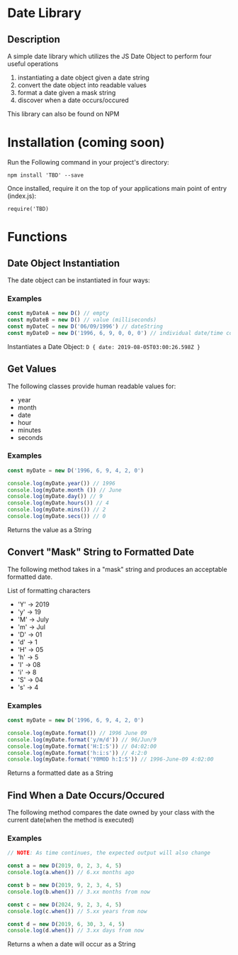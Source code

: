 # Date Library

## Description

A simple date library which utilizes the JS Date Object to perform four useful operations

1. instantiating a date object given a date string
2. convert the date object into readable values
3. format a date given a mask string
4. discover when a date occurs/occured

This library can also be found on NPM

# Installation (coming soon)

Run the Following command in your project's directory:
```
npm install 'TBD' --save
```
Once installed, require it on the top of your applications main point of entry (index.js):
```
require('TBD)
```

# Functions

## Date Object Instantiation

The date object can be instantiated in four ways:

### Examples

```javascript
const myDateA = new D() // empty
const myDateB = new D() // value (milliseconds)
const myDateC = new D('06/09/1996') // dateString
const myDateD = new D('1996, 6, 9, 0, 0, 0') // individual date/time components
```

Instantiates a Date Object: ```D { date: 2019-08-05T03:00:26.598Z }```

## Get Values

The following classes provide human readable values for:
- year
- month
- date
- hour
- minutes
- seconds

### Examples

```javascript
const myDate = new D('1996, 6, 9, 4, 2, 0')

console.log(myDate.year()) // 1996
console.log(myDate.month ()) // June
console.log(myDate.day()) // 9
console.log(myDate.hours()) // 4
console.log(myDate.mins()) // 2
console.log(myDate.secs()) // 0

```
Returns the value as a String

## Convert "Mask" String to Formatted Date

The following method takes in a "mask" string and produces an acceptable formatted date.

List of formatting characters
- 'Y' -> 2019
- 'y' -> 19
- 'M' -> July
- 'm' -> Jul
- 'D' -> 01
- 'd' -> 1
- 'H' -> 05
- 'h' -> 5
- 'I' -> 08
- 'i' -> 8
- 'S' -> 04
- 's' -> 4

### Examples

```javascript
const myDate = new D('1996, 6, 9, 4, 2, 0')

console.log(myDate.format()) // 1996 June 09
console.log(myDate.format('y/m/d')) // 96/Jun/9
console.log(myDate.format('H:I:S')) // 04:02:00
console.log(myDate.format('h:i:s')) // 4:2:0
console.log(myDate.format('Y0M0D h:I:S')) // 1996-June-09 4:02:00

```
Returns a formatted date as a String

## Find When a Date Occurs/Occured

The following method compares the date owned by your class with the current date(when the method is executed)

### Examples

```javascript
// NOTE: As time continues, the expected output will also change

const a = new D(2019, 0, 2, 3, 4, 5)
console.log(a.when()) // 6.xx months ago

const b = new D(2019, 9, 2, 3, 4, 5)
console.log(b.when()) // 3.xx months from now

const c = new D(2024, 9, 2, 3, 4, 5)
console.log(c.when()) // 5.xx years from now

const d = new D(2019, 6, 30, 3, 4, 5)
console.log(d.when()) // 3.xx days from now
```
Returns a when a date will occur as a String



